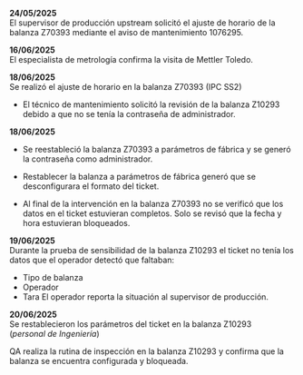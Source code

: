 **24/05/2025**  
El supervisor de producción upstream solicitó el ajuste de horario de la balanza Z70393 mediante el aviso de mantenimiento 1076295.

**16/06/2025**  
El especialista de metrología confirma la visita de Mettler Toledo.

**18/06/2025**  
Se realizó el ajuste de horario en la balanza Z70393 (IPC SS2)

- El técnico de mantenimiento solicitó la revisión de la balanza Z10293 debido a que no se tenía la contraseña de administrador.

**18/06/2025**

- Se reestableció la balanza Z70393 a parámetros de fábrica y se generó la contraseña como administrador.
    
- Restablecer la balanza a parámetros de fábrica generó que se desconfigurara el formato del ticket.
    
- Al final de la intervención en la balanza Z70393 no se verificó que los datos en el ticket estuvieran completos. Solo se revisó que la fecha y hora estuvieran bloqueados.
    

**19/06/2025**  
Durante la prueba de sensibilidad de la balanza Z10293 el ticket no tenía los datos que el operador detectó que faltaban:

- Tipo de balanza
- Operador
- Tara
El operador reporta la situación al supervisor de producción.

**20/06/2025**  
Se restablecieron los parámetros del ticket en la balanza Z10293  
(_personal de Ingeniería_)

QA realiza la rutina de inspección en la balanza Z10293 y confirma que la balanza se encuentra configurada y bloqueada.


